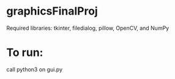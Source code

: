 # graphicsFinalProj

Required libraries:
tkinter, filedialog, pillow, OpenCV, and NumPy

# To run:
call python3 on gui.py
